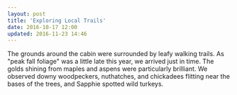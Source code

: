 ```yaml
---
layout: post
title: 'Exploring Local Trails'
date: 2016-10-17 12:00
updated: 2016-11-23 14:46
---
```

The grounds around the cabin were surrounded by leafy walking trails. As "peak fall foliage" was a little late this year, we arrived just in time. The golds shining from maples and aspens were particularly brilliant. We observed downy woodpeckers, nuthatches, and chickadees flitting near the bases of the trees, and Sapphie spotted wild turkeys.  
